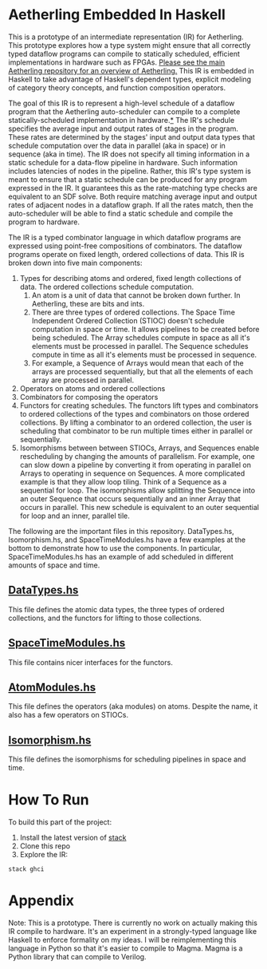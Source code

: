 # Aetherling Embedded In Haskell

This is a prototype of an intermediate representation (IR) for Aetherling. This prototype explores how a type system might ensure that all correctly typed dataflow programs can compile to statically scheduled, efficient implementations in hardware such as FPGAs. [Please see the main Aetherling repository for an overview of Aetherling.](https://github.com/David-Durst/aetherling) This IR is embedded in Haskell to take advantage of Haskell's dependent types, explicit modeling of category theory concepts, and function composition operators.

The goal of this IR is to represent a high-level schedule of a dataflow program that the Aetherling auto-scheduler can compile to a complete statically-scheduled implementation in hardware.[*](https://github.com/David-Durst/embeddedHaskellAetherling#appendix) The IR's schedule specifies the average input and output rates of stages in the program. These rates are determined by the stages' input and output data types that schedule computation over the data in parallel (aka in space) or in sequence (aka in time). The IR does not specify all timing information in a static schedule for a data-flow pipeline in hardware. Such information includes latencies of nodes in the pipeline. Rather, this IR's type system is meant to ensure that a static schedule can be produced for any program expressed in the IR. It guarantees this as the rate-matching type checks are equivalent to an SDF solve. Both require matching average input and output rates of adjacent nodes in a dataflow graph. If all the rates match, then the auto-scheduler will be able to find a static schedule and compile the program to hardware.

The IR is a typed combinator language in which dataflow programs are expressed using point-free compositions of combinators. The dataflow programs operate on fixed length, ordered collections of data. This IR is broken down into five main components: 
1. Types for describing atoms and ordered, fixed length collections of data. The ordered collections schedule computation. 
    1. An atom is a unit of data that cannot be broken down further. In Aetherling, these are bits and ints.
    1. There are three types of ordered collections. The Space Time Independent Ordered Collection (STIOC) doesn't schedule computation in space or time. It allows pipelines to be created before being scheduled. The Array schedules compute in space as all it's elements must be processed in parallel. The Sequence schedules compute in time as all it's elements must be processed in sequence.
    2. For example, a Sequence of Arrays would mean that each of the arrays are processed sequentially, but that all the elements of each array are processed in parallel.
2. Operators on atoms and ordered collections
2. Combinators for composing the operators
3. Functors for creating schedules. The functors lift types and combinators to ordered collections of the types and combinators on those ordered collections. By lifting a combinator to an ordered collection, the user is scheduling that combinator to be run multiple times either in parallel or sequentially.
4. Isomorphisms between between STIOCs, Arrays, and Sequences enable rescheduling by changing the amounts of parallelism. For example, one can slow down a pipeline by converting it from operating in parallel on Arrays to operating in sequence on Sequences. A more complicated example is that they allow loop tiling. Think of a Sequence as a sequential for loop. The isomorphisms allow splitting the Sequence into an outer Sequence that occurs sequentially and an inner Array that occurs in parallel. This new schedule is equivalent to an outer sequential for loop and an inner, parallel tile. 

The following are the important files in this repository. DataTypes.hs, Isomorphism.hs, and SpaceTimeModules.hs have a few examples at the bottom to demonstrate how to use the components. In particular, SpaceTimeModules.hs has an example of add scheduled in different amounts of space and time.

## [DataTypes.hs](https://github.com/David-Durst/embeddedHaskellAetherling/blob/master/src/DataTypes.hs)
This file defines the atomic data types, the three types of ordered collections, and the functors for lifting to those collections.

## [SpaceTimeModules.hs](https://github.com/David-Durst/embeddedHaskellAetherling/blob/master/src/SpaceTimeModules.hs) 
This file contains nicer interfaces for the functors.

## [AtomModules.hs](https://github.com/David-Durst/embeddedHaskellAetherling/blob/master/src/AtomModules.hs)
This file defines the operators (aka modules) on atoms. Despite the name, it also has a few operators on STIOCs.

## [Isomorphism.hs](https://github.com/David-Durst/embeddedHaskellAetherling/blob/master/src/Isomorphism.hs)
This file defines the isomorphisms for scheduling pipelines in space and time.

# How To Run
To build this part of the project:
1. Install the latest version of [stack](https://docs.haskellstack.org/en/stable/README/)
2. Clone this repo
3. Explore the IR:
```
stack ghci
```

# Appendix
Note: This is a prototype. There is currently no work on actually making this IR compile to hardware. It's an experiment in a strongly-typed language like Haskell to enforce formality on my ideas. I will be reimplementing this language in Python so that it's easier to compile to Magma. Magma is a Python library that can compile to Verilog.

